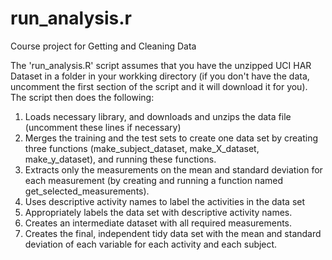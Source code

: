 # run_analysis.r
Course project for Getting and Cleaning Data

The 'run_analysis.R' script assumes that you have the unzipped UCI HAR Dataset in a folder in your workking directory (if you don't have the data, uncomment the first section of the script and it will download it for you). The script then does the following:
1) Loads necessary library, and downloads and unzips the data file (uncomment these lines if necessary)
2) Merges the training and the test sets to create one data set by creating three functions (make_subject_dataset, make_X_dataset, make_y_dataset), and running these functions.
3) Extracts only the measurements on the mean and standard deviation for each measurement (by creating and running a function named get_selected_measurements).
4) Uses descriptive activity names to label the activities in the data set
5) Appropriately labels the data set with descriptive activity names. 
6) Creates an intermediate dataset with all required measurements.
7) Creates the final, independent tidy data set with the mean and standard deviation of each variable for each activity and each subject.
